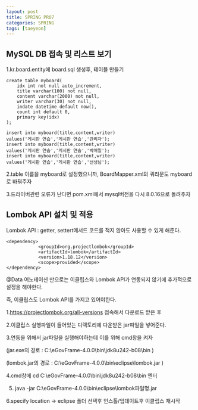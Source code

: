 ```yaml
---
layout: post
title: SPRING PRO7
categories: SPRING
tags: [taeyeon]
---
```


## MySQL DB 접속 및 리스트 보기


1.kr.board.entity에 board.sql 생성후, 테이블 만들기

```1=sql
create table myboard(
	idx int not null auto_increment,
	title varchar(100) not null,
	content varchar(2000) not null,
	writer varchar(30) not null,
	indate datetime default now(),
	count int default 0,
	primary key(idx)
);

insert into myboard(title,content,writer)
values('게시판 연습','게시판 연습','관리자');
insert into myboard(title,content,writer)
values('게시판 연습','게시판 연습','박매일');
insert into myboard(title,content,writer)
values('게시판 연습','게시판 연습','선생님');
```

2.table 이름을 myboard로 설정했으니까, BoardMapper.xml의 쿼리문도 myboard로 바꿔주자

3.드라이버관련 오류가 난다면 pom.xml에서 mysql버전을 다시 8.0.16으로 돌려주자


## Lombok API 설치 및 적용


Lombok API : getter, settert메서드 코드를 적지 않아도 사용할 수 있게 해준다.

```2=xml
<dependency>
			<groupId>org.projectlombok</groupId>
			<artifactId>lombok</artifactId>
			<version>1.18.12</version>
			<scope>provided</scope>
</dependency>
```

@Data 어노테이션 만으로는 이클립스와 Lombok API가 연동되지 않기에 추가적으로 설정을 해야한다.

즉, 이클립스도 Lombok API를 가지고 있어야한다.

1.https://projectlombok.org/all-versions 접속해서 다운로드 받은 후

2.이클립스 실행파일이 들어있는 디렉토리에 다운받은 jar파일을 넣어준다.

3.연동을 위해서 jar파일을 실행해야하는데 이를 위해 cmd창을 켜자

(jar.exe의 경로 : C:\eGovFrame-4.0.0\bin\jdk8u242-b08\bin )

(lombok.jar의 경로 : C:\eGovFrame-4.0.0\bin\eclipse\lombok.jar )

4.cmd창에 cd C:\eGovFrame-4.0.0\bin\jdk8u242-b08\bin 엔터

5. java -jar C:\eGovFrame-4.0.0\bin\eclipse\lombok파일명.jar

6.specify location -> eclipse 폴더 선택후 인스톨/업데이트후 이클립스 재시작


